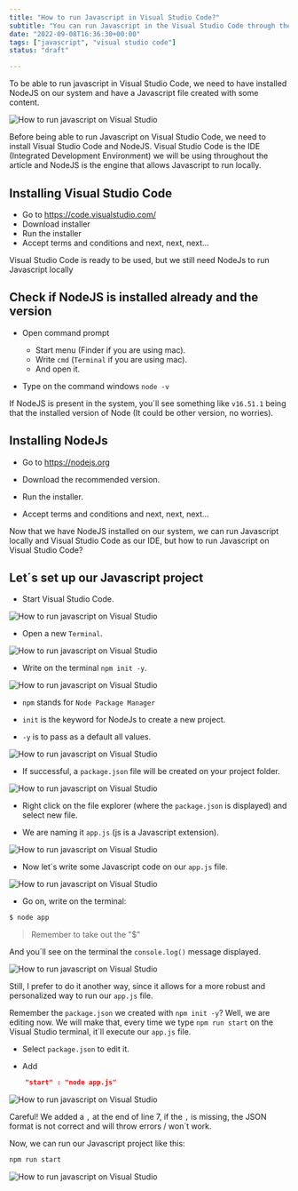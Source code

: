 ```yaml
---
title: "How to run Javascript in Visual Studio Code?"
subtitle: "You can run Javascript in the Visual Studio Code through the terminal if you have node installed (node filename.js)."
date: "2022-09-08T16:36:30+00:00"
tags: ["javascript", "visual studio code"]
status: "draft"

---
```



To be able to run javascript in Visual Studio Code, we need to have installed NodeJS on our system and have a Javascript file created with some content.

![How to run javascript on Visual Studio](https://i.imgur.com/KWfbDUm.png)

Before being able to run Javascript on Visual Studio Code, we need to install Visual Studio Code and NodeJS. Visual Studio Code is the IDE (Integrated Development Environment) we will be using throughout the article and NodeJS is the engine that allows Javascript to run locally.

## Installing Visual Studio Code

- Go to https://code.visualstudio.com/
- Download installer
- Run the installer
- Accept terms and conditions and next, next, next...

Visual Studio Code is ready to be used, but we still need NodeJs to run Javascript locally

## Check if NodeJS is installed already and the version

- Open command prompt 
	- Start menu (Finder if you are using mac).
	- Write `cmd` (`Terminal` if you are using mac).
	- And open it.

- Type on the command windows `node -v `

If NodeJS is present in the system, you´ll see something like `v16.51.1` being that the installed version of Node (It could be other version, no worries).

## Installing NodeJs

- Go to https://nodejs.org

- Download the recommended version.

- Run the installer.

- Accept terms and conditions and next, next, next...

Now that we have NodeJS installed on our system, we can run Javascript locally and Visual Studio Code as our IDE, but how to run Javascript on Visual Studio Code?

## Let´s set up our Javascript project

- Start Visual Studio Code.

![How to run javascript on Visual Studio](https://i.imgur.com/xQBECyp.png)

- Open a new `Terminal`.

![How to run javascript on Visual Studio](https://i.imgur.com/N6WmTra)

- Write on the terminal `npm init -y`.

![How to run javascript on Visual Studio](https://i.imgur.com/uasJ5gf)

- `npm` stands for `Node Package Manager`

- `init` is the keyword for NodeJs to create a new project.

- `-y` is to pass as a default all values.

![How to run javascript on Visual Studio](https://i.imgur.com/TYoUFhv)

- If successful, a `package.json` file will be created on your project folder.

![How to run javascript on Visual Studio](https://i.imgur.com/MBA5Wm2)

- Right click on the file explorer (where the `package.json` is displayed) and select new file.

- We are naming it `app.js` (js is a Javascript extension).

![How to run javascript on Visual Studio](https://i.imgur.com/G0g9IEF)

- Now let´s write some Javascript code on our `app.js` file.

![How to run javascript on Visual Studio](https://i.imgur.com/ENyFTGP)

- Go on, write on the terminal: 

```bash
$ node app
```

> Remember to take out  the "$" 

And you´ll see on the terminal the `console.log()` message displayed. 

![How to run javascript on Visual Studio](https://i.imgur.com/8bFzbEo)

Still, I prefer to do it another way, since it allows for a more robust and personalized way to run our `app.js` file.

Remember the `package.json` we created with `npm init -y`? Well, we are editing now. We will make that, every time we type `npm run start` on the Visual Studio terminal, it´ll execute our `app.js` file.

- Select `package.json` to edit it.

- Add 

```json 
	"start" : "node app.js"
```

![How to run javascript on Visual Studio](https://i.imgur.com/6UoUSfG.png)

Careful! We added a `,` at the end of line 7, if the `,` is missing, the JSON format is not correct and will throw errors / won´t work.

Now, we can run our Javascript project like this:

```bash 
npm run start
```

![How to run javascript on Visual Studio](https://i.imgur.com/KWfbDUm.png)
